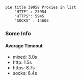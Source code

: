 
```mermaid
pie title 39958 Proxies in list
    "HTTP" : 23954
    "HTTPS": 5945
    "SOCKS" : 14603
```

### Some Info
#### Average Timeout

- mixed: 3.0s
- http: 1.5s
- https: 8.7s
- socks: 6.4s